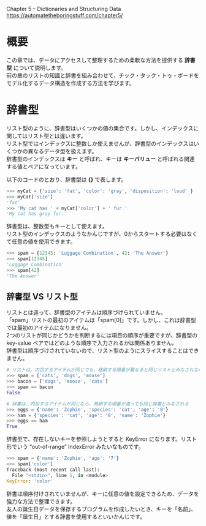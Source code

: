 Chapter 5 – Dictionaries and Structuring Data  
https://automatetheboringstuff.com/chapter5/

# 概要
この章では、データにアクセスして整理するための柔軟な方法を提供する **辞書型** について説明します。  
前の章のリストの知識と辞書を組み合わせて、チック・タック・トゥ・ボードをモデル化するデータ構造を作成する方法を学びます。


# 辞書型
リスト型のように、辞書型はいくつかの値の集合です。しかし、インデックスに関してはリスト型とは違います。  
リスト型ではインデックスに整数しか使えませんが、辞書型のインデックスはいくつかの異なるデータ型を扱えます。  
辞書型のインデックスは **キー** と呼ばれ、キーは **キーバリュー** と呼ばれる関連する値とペアになっています。   

以下のコードのとおり、辞書型は **{}** で表します。  

```python
>>> myCat = {'size': 'fat', 'color': 'gray', 'disposition': 'loud' }
>>> myCat['size']
'fat'
>>> 'My cat has ' + myCat['color'] + ' fur.'
'My cat has gray fur.'
```

辞書型は、整数型もキーとして使えます。  
リスト型のインデックスのようなかんじですが、0からスタートする必要はなくて任意の値を使用できます。  
```python
>>> spam = {12345: 'Luggage Combination', 42: 'The Answer'}
>>> spam[12345]
'Luggage Combination'
>>> spam[42]
'The Answer'
```

## 辞書型 VS リスト型

リストとは違って、辞書型のアイテムは順序づけられていません。  
「spam」リストの最初のアイテムは「spam[0]」です。しかし、これは辞書型では最初のアイテムになりません。  
2つのリストが同じかどうかを判断するには項目の順序が重要ですが、辞書型の key-value ペアではどのような順序で入力されるかは関係ありません。  
辞書型は順序づけされていないので、リスト型のようにスライスすることはできません。  

```python
# リストは、内包するアイテムが同じでも、格納する順番が異なると同じリストとみなされない
>>> spam = ['cats', 'dogs', 'moose']
>>> bacon = ['dogs', 'moose', 'cats']
>>> spam == bacon
False

# 辞書は、内包するアイテムが同じなら、格納する順番が違っても同じ辞書とみなされる
>>> eggs = {'name': 'Zophie', 'species': 'cat', 'age': '8'}
>>> ham = {'species': 'cat', 'age': '8', 'name': 'Zophie'}
>>> eggs == ham
True
```

辞書型で、存在しないキーを参照しようとすると KeyError になります。リスト形でいう “out-of-range” IndexError みたいなものです。  

```python
>>> spam = {'name': 'Zophie', 'age': '7'}
>>> spam['color']
Traceback (most recent call last):
  File "<stdin>", line 1, in <module>
KeyError: 'color'
```

辞書は順序付けされていませんが、キーに任意の値を設定できるため、データを強力な方法で整理できます。  
友人の誕生日データを保存するプログラムを作成したいとき、キーを「名前」、値を「誕生日」とする辞書を使用するといいかんじです。  
